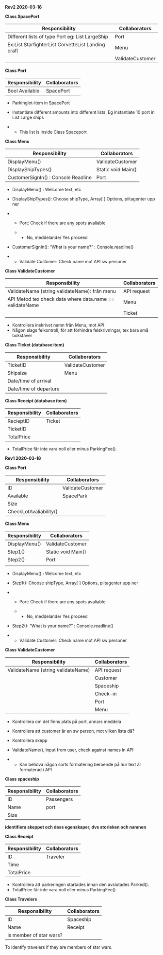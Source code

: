 **Rev2 2020-03-18**

**Class SpacePort**

| **Responsibility**                                           | **Collaborators** |
| ------------------------------------------------------------ | ----------------- |
| Different lists of type Port eg: List<Port> LargeShip        | Port              |
| Ex:List<Port> StarfighterList<Port> CorvetteList<Port> Landing craft | Menu              |
|                                                              | ValidateCustomer  |



**Class Port**

| **Responsibility** | **Collaborators** |
| ------------------ | ----------------- |
| Bool Available     | SpacePort         |

- Parkinglot-item in SpacePort

- Instantiate different amounts into different lists. Eg instantiate 10 port in List<Port> Large ships

- - This list is inside Class Spaceport

**Class Menu**

| **Responsibility**                  | **Collaborators**  |
| ----------------------------------- | ------------------ |
| DisplayMenu()                       | ValidateCustomer   |
| DisplayShipTypes()                  | Static void Main() |
| CustomerSignIn() : Console Readline | Port               |

- DisplayMenu() : Welcome text, etc

- DisplayShipTypes(): Choose shipType, Array[ ] Options, piltagenter upp ner

- - Port: Check if there are any spots avaliable

  - - No, meddelande/ Yes proceed

- CustomerSignIn(): “What is your name?” : Console.readline()

- - Validate Customer: Check name mot API sw personer



**Class ValidateCustomer**

| **Responsibility**                                       | **Collaborators** |
| -------------------------------------------------------- | ----------------- |
| ValidateName (string validateName): från menu            | API request       |
| API Metod tex check data where data.name == validateName | Menu              |
|                                                          | Ticket            |

- Kontrollera inskrivet namn från Menu, mot API
- Någon slags felkontroll, för att förhindra felskrivningar, tex bara små bokstäver



**Class Ticket (database item)**

| **Responsibility**     | **Collaborators** |
| ---------------------- | ----------------- |
| TicketID               | ValidateCustomer  |
| Shipsize               | Menu              |
| Date/time of arrival   |                   |
| Date/time of departure |                   |



**Class Receipt (database item)**

| **Responsibility** | **Collaborators** |
| ------------------ | ----------------- |
| RecieptID          | Ticket            |
| TicketID           |                   |
| TotalPrice         |                   |

- TotalPrice får inte vara noll eller minus ParkingFee().



**Rev1 2020-03-18**



**Class Port**

| **Responsibility**     | **Collaborators** |
| ---------------------- | ----------------- |
| ID                     | ValidateCustomer  |
| Available              | SpacePark         |
| Size                   |                   |
| CheckLotAvaliability() |                   |



**Class Menu**

| **Responsibility** | **Collaborators**  |
| ------------------ | ------------------ |
| DisplayMenu()      | ValidateCustomer   |
| Step1()            | Static void Main() |
| Step2()            | Port               |
|                    |                    |

- DisplayMenu() : Welcome text, etc

- Step1(): Choose shipType, Array[ ] Options, piltagenter upp ner

- - Port: Check if there are any spots avaliable

  - - No, meddelande/ Yes proceed

- Step2(): “What is your name?” : Console.readline()

- - Validate Customer: Check name mot API sw personer



**Class ValidateCustomer**

| **Responsibility**                 | **Collaborators** |
| ---------------------------------- | ----------------- |
| ValidateName (string validateName) | API request       |
|                                    | Customer          |
|                                    | Spaceship         |
|                                    | Check-in          |
|                                    | Port              |
|                                    | Menu              |

- Kontrollera om det finns plats på port, annars meddela

- Kontrollera att customer är en sw person, mot vilken lista då?

- Kontrollera skepp

- ValidateName(), input from user, check against names in API

- - Kan behöva någon sorts formatering beroende på hur text är formaterad i API





**Class spaceship**

| **Responsibility** | **Collaborators** |
| ------------------ | ----------------- |
| ID                 | Passengers        |
| Name               | port              |
| Size               |                   |



**identifiera skeppet och dess egenskaper, dvs storleken och namnen**





**Class Receipt**

| **Responsibility** | **Collaborators** |
| ------------------ | ----------------- |
| ID                 | Traveler          |
| Time               |                   |
| TotalPrice         |                   |

- Kontrollera att parkeringen startades innan den avslutades Parked().
- TotalPrice får inte vara noll eller minus ParkingFee().





**Class Travelers**

| **Responsibility**      | **Collaborators** |
| ----------------------- | ----------------- |
| ID                      | Spaceship         |
| Name                    | Receipt           |
| is member of star wars? |                   |



To identify travelers if they are members of star wars.
